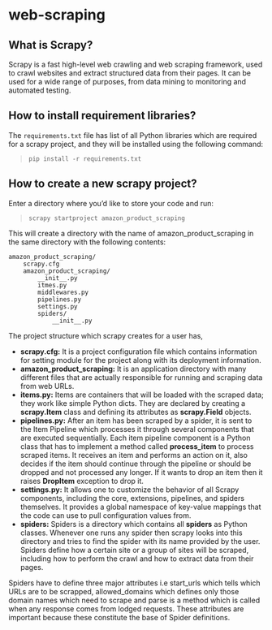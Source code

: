 # web-scraping
## What is Scrapy?
Scrapy is a fast high-level web crawling and web scraping framework, used to crawl websites and extract structured data from their pages. It can be used for a wide range of purposes, from data mining to monitoring and automated testing.
## How to install requirement libraries?
The `requirements.txt` file has list of all Python libraries which are required for a scrapy project, and they will be installed using the following command:<br/>
> `pip install -r requirements.txt` 
## How to create a new scrapy project?
Enter a directory where you’d like to store your code and run:
> `scrapy startproject amazon_product_scraping`

This will create a directory with the name of amazon_product_scraping in the same directory with the following contents:
```
amazon_product_scraping/
    scrapy.cfg
    amazon_product_scraping/
        __init__.py
        itmes.py
        middlewares.py
        pipelines.py
        settings.py
        spiders/
            __init__.py
```
The project structure which scrapy creates for a user has,
* **scrapy.cfg:** It is a project configuration file which contains information for setting module for the project along with its deployment information.
* **amazon_product_scraping:** It is an application directory with many different files that are actually responsible for running and scraping data from web URLs.
* **items.py:** Items are containers that will be loaded with the scraped data; they work like simple Python dicts. They are declared by creating a **scrapy.Item** class and defining its attributes as **scrapy.Field** objects.
* **pipelines.py:** After an item has been scraped by a spider, it is sent to the Item Pipeline which processes it through several components that are executed sequentially. Each item pipeline component is a Python class that has to implement a method called **process_item** to process scraped items. It receives an item and performs an action on it, also decides if the item should continue through the pipeline or should be dropped and not processed any longer. If it wants to drop an item then it raises **DropItem** exception to drop it.
* **settings.py:** It allows one to customize the behavior of all Scrapy components, including the core, extensions, pipelines, and spiders themselves. It provides a global namespace of key-value mappings that the code can use to pull configuration values from.
* **spiders:**  Spiders is a directory which contains all **spiders** as Python classes. Whenever one runs any spider then scrapy looks into this directory and tries to find the spider with its name provided by the user. Spiders define how a certain site or a group of sites will be scraped, including how to perform the crawl and how to extract data from their pages. 

Spiders have to define three major attributes i.e start_urls which tells which URLs are to be scrapped, allowed_domains which defines only those domain names which need to scrape and parse is a method which is called when any response comes from lodged requests. These attributes are important because these constitute the base of Spider definitions.
